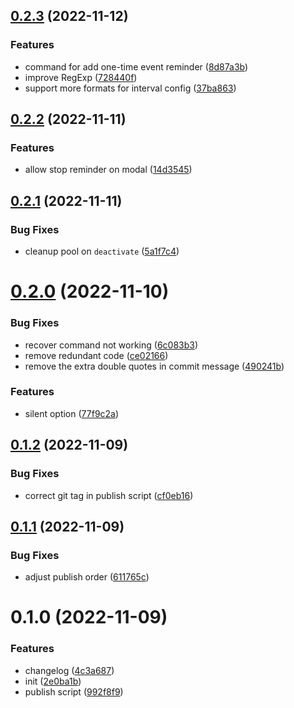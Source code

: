 ## [0.2.3](https://github.com/GODLiangCY/reminder/compare/0.2.2...0.2.3) (2022-11-12)


### Features

* command for add one-time event reminder ([8d87a3b](https://github.com/GODLiangCY/reminder/commit/8d87a3b0e52c7cfdbb13720f22794546f4611772))
* improve RegExp ([728440f](https://github.com/GODLiangCY/reminder/commit/728440fb238cbd172386494ff6aa75acba9d16a5))
* support more formats for interval config ([37ba863](https://github.com/GODLiangCY/reminder/commit/37ba863c78f41e1d4e0ab5a6c31b7b6fe4fe569a))



## [0.2.2](https://github.com/GODLiangCY/reminder/compare/0.2.1...0.2.2) (2022-11-11)


### Features

* allow stop reminder on modal ([14d3545](https://github.com/GODLiangCY/reminder/commit/14d3545380e2feb3a7102da4e6aa4f5de3666b2e))



## [0.2.1](https://github.com/GODLiangCY/reminder/compare/0.2.0...0.2.1) (2022-11-11)


### Bug Fixes

* cleanup pool on `deactivate` ([5a1f7c4](https://github.com/GODLiangCY/reminder/commit/5a1f7c4347ae8d0461f1c9eb36bdeedd28f5844d))



# [0.2.0](https://github.com/GODLiangCY/reminder/compare/0.1.2...0.2.0) (2022-11-10)


### Bug Fixes

* recover command not working ([6c083b3](https://github.com/GODLiangCY/reminder/commit/6c083b35537638008296c0440544fe15c11c2f0e))
* remove redundant code ([ce02166](https://github.com/GODLiangCY/reminder/commit/ce021669b93621ca4f609fb880690b59cbda004e))
* remove the extra double quotes in commit message ([490241b](https://github.com/GODLiangCY/reminder/commit/490241bb0a846cfa641942a06bec09f41da0766f))


### Features

* silent option ([77f9c2a](https://github.com/GODLiangCY/reminder/commit/77f9c2aac9f6418849c94054fed93b67bc18ffb5))



## [0.1.2](https://github.com/GODLiangCY/reminder/compare/0.1.1...0.1.2) (2022-11-09)


### Bug Fixes

* correct git tag in publish script ([cf0eb16](https://github.com/GODLiangCY/reminder/commit/cf0eb16a49a00f08ba6021c67edb11e51d009e73))



## [0.1.1](https://github.com/GODLiangCY/reminder/compare/0.1.0...0.1.1) (2022-11-09)


### Bug Fixes

* adjust publish order ([611765c](https://github.com/GODLiangCY/reminder/commit/611765cb3519ff59ea017f9a2caa2d916785a7ae))



# 0.1.0 (2022-11-09)


### Features

* changelog ([4c3a687](https://github.com/GODLiangCY/reminder/commit/4c3a687476e28be47e70f97b04961a70ad3160ad))
* init ([2e0ba1b](https://github.com/GODLiangCY/reminder/commit/2e0ba1b0e3540f3155e41ddf29eabac91d140bd8))
* publish script ([992f8f9](https://github.com/GODLiangCY/reminder/commit/992f8f9d552a4e506bdc232b99865006a9f68945))



